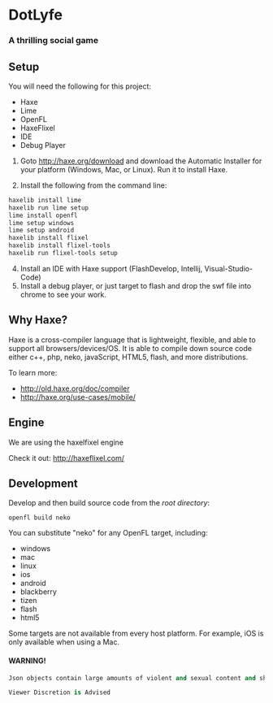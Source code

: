 # DotLyfe

### A thrilling social game

## Setup

You will need the following for this project:

* Haxe
* Lime
* OpenFL
* HaxeFlixel
* IDE
* Debug Player

1. Goto http://haxe.org/download and download the Automatic Installer for your platform (Windows, Mac, or Linux). Run it to install Haxe.

2. Install the following from the command line:
``` bash
haxelib install lime
haxelib run lime setup
lime install openfl
lime setup windows
lime setup android
haxelib install flixel
haxelib install flixel-tools
haxelib run flixel-tools setup
```
4. Install an IDE with Haxe support (FlashDevelop, Intellij, Visual-Studio-Code)
5. Install a debug player, or just target to flash and drop the swf file into chrome to see your work.

## Why Haxe?
Haxe is a cross-compiler language that is lightweight, flexible, and able to support all browsers/devices/OS. It is able to compile down source code either c++, php, neko, javaScript, HTML5, flash, and more distributions.

To learn more:
* http://old.haxe.org/doc/compiler
* http://haxe.org/use-cases/mobile/

## Engine
We are using the haxelfixel engine

Check it out: http://haxeflixel.com/

## Development

Develop and then build source code from the *root directory*:

`openfl build neko`

You can substitute "neko" for any OpenFL target, including:
* windows
* mac
* linux
* ios
* android
* blackberry
* tizen
* flash
* html5

Some targets are not available from every host platform. For example, iOS is only available when using a Mac.

#### WARNING!
``` python
Json objects contain large amounts of violent and sexual content and should not be viewed by children.

Viewer Discretion is Advised
```
